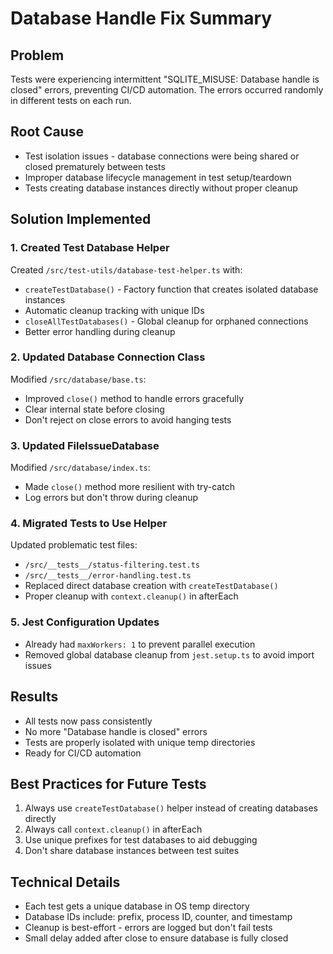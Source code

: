 # Database Handle Fix Summary

## Problem
Tests were experiencing intermittent "SQLITE_MISUSE: Database handle is closed" errors, preventing CI/CD automation. The errors occurred randomly in different tests on each run.

## Root Cause
- Test isolation issues - database connections were being shared or closed prematurely between tests
- Improper database lifecycle management in test setup/teardown
- Tests creating database instances directly without proper cleanup

## Solution Implemented

### 1. Created Test Database Helper
Created `/src/test-utils/database-test-helper.ts` with:
- `createTestDatabase()` - Factory function that creates isolated database instances
- Automatic cleanup tracking with unique IDs
- `closeAllTestDatabases()` - Global cleanup for orphaned connections
- Better error handling during cleanup

### 2. Updated Database Connection Class
Modified `/src/database/base.ts`:
- Improved `close()` method to handle errors gracefully
- Clear internal state before closing
- Don't reject on close errors to avoid hanging tests

### 3. Updated FileIssueDatabase
Modified `/src/database/index.ts`:
- Made `close()` method more resilient with try-catch
- Log errors but don't throw during cleanup

### 4. Migrated Tests to Use Helper
Updated problematic test files:
- `/src/__tests__/status-filtering.test.ts`
- `/src/__tests__/error-handling.test.ts`
- Replaced direct database creation with `createTestDatabase()`
- Proper cleanup with `context.cleanup()` in afterEach

### 5. Jest Configuration Updates
- Already had `maxWorkers: 1` to prevent parallel execution
- Removed global database cleanup from `jest.setup.ts` to avoid import issues

## Results
- All tests now pass consistently
- No more "Database handle is closed" errors
- Tests are properly isolated with unique temp directories
- Ready for CI/CD automation

## Best Practices for Future Tests
1. Always use `createTestDatabase()` helper instead of creating databases directly
2. Always call `context.cleanup()` in afterEach
3. Use unique prefixes for test databases to aid debugging
4. Don't share database instances between test suites

## Technical Details
- Each test gets a unique database in OS temp directory
- Database IDs include: prefix, process ID, counter, and timestamp
- Cleanup is best-effort - errors are logged but don't fail tests
- Small delay added after close to ensure database is fully closed